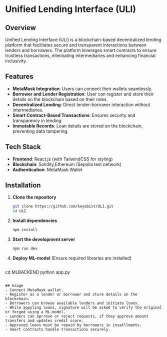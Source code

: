 # Unified Lending Interface (ULI)

## Overview
Unified Lending Interface (ULI) is a blockchain-based decentralized lending platform that facilitates secure and transparent interactions between lenders and borrowers. The platform leverages smart contracts to ensure trustless transactions, eliminating intermediaries and enhancing financial inclusivity.

## Features
- **MetaMask Integration**: Users can connect their wallets seamlessly.
- **Borrower and Lender Registration**: User can register and store their details on the blockchain based on their roles.
- **Decentralized Lending**: Direct lender-borrower interaction without intermediaries.
- **Smart Contract-Based Transactions**: Ensures security and transparency in lending.
- **Immutable Records**: Loan details are stored on the blockchain, preventing data tampering.

## Tech Stack
- **Frontend**: React.js (with TailwindCSS for styling)
- **Blockchain**: Solidity,Ethereum (Sepolia test network)
- **Authentication**: MetaMask Wallet

## Installation
1. **Clone the repository**
   ```sh
   git clone https://github.com/keyabist/ULI.git
   cd ULI
   ```
2. **Install dependencies**
   ```sh
   npm install
   ```
3. **Start the development server**
   ```sh
   npm run dev
   ```
4. **Deploy ML-model** (Ensure required libraries are installed)
   ```sh
  cd MLBACKEND
  python app.py
   ```

## Usage
- Connect MetaMask wallet.
- Register as a lender or borrower and store details on the blockchain.
- Borrowers can browse available lenders and initiate loans.
- While appyling loans, signature will be asked to verify the original or forged using a ML-model.
- Lenders can aprrove or reject requests, if they approve amount transfers and updates credit score.
- Approved loans must be repaid by borrowers in insatllments.
- Smart contracts handle transactions securely.






